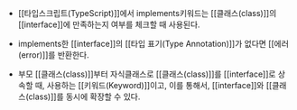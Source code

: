 - [[타입스크립트(TypeScript)]]에서 implements키워드는 [[클래스(class)]]의 [[interface]]에 만족하는지 여부를 체크할 때 사용된다.
- implements한 [[interface]]의 [[타입 표기(Type Annotation)]]가 없다면 [[에러(error)]]를 반환한다.

- 부모 [[클래스(class)]]부터 자식클래스로 [[클래스(class)]]를 [[interface]]로 상속할 때, 사용하는 [[키워드(Keyword)]]이고, 이를 통해서, [[interface]]와 [[클래스(class)]]를 동시에 확장할 수 있다.

